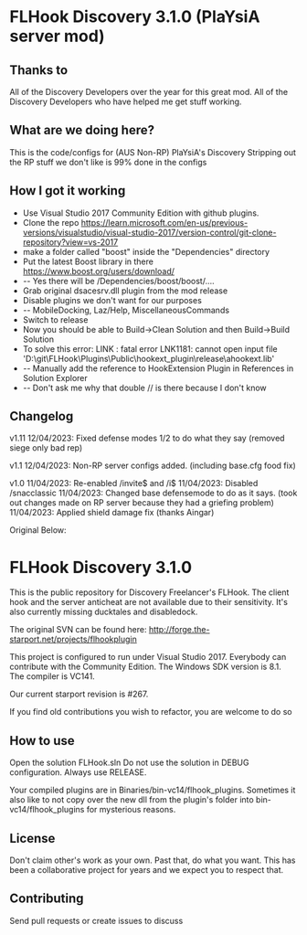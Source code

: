 FLHook Discovery 3.1.0 (PlaYsiA server mod)
=============

Thanks to
-------

All of the Discovery Developers over the year for this great mod.
All of the Discovery Developers who have helped me get stuff working.


What are we doing here?
-------

This is the code/configs for (AUS Non-RP) PlaYsiA's Discovery
Stripping out the RP stuff we don't like is 99% done in the configs


How I got it working
-------

- Use Visual Studio 2017 Community Edition with github plugins.
- Clone  the repo https://learn.microsoft.com/en-us/previous-versions/visualstudio/visual-studio-2017/version-control/git-clone-repository?view=vs-2017
- make a folder called "boost" inside the "Dependencies" directory
- Put the latest Boost library in there https://www.boost.org/users/download/
- -- Yes there will be /Dependencies/boost/boost/....
- Grab original dsacesrv.dll plugin from the mod release
- Disable plugins we don't want for our purposes
- -- MobileDocking, Laz/Help, MiscellaneousCommands
- Switch to release
- Now you should be able to Build->Clean Solution and then Build->Build Solution
- To solve this error: LINK : fatal error LNK1181: cannot open input file 'D:\git\FLHook\\Plugins\Public\hookext_plugin\release\ahookext.lib'
- -- Manually add the reference to HookExtension Plugin in References in Solution Explorer
- -- Don't ask me why that double // is there because I don't know

Changelog
-------
v1.11
12/04/2023: Fixed defense modes 1/2 to do what they say (removed siege only bad rep)

v1.1
12/04/2023: Non-RP server configs added. (including base.cfg food fix)

v1.0
11/04/2023: Re-enabled /invite$ and /i$
11/04/2023: Disabled /snacclassic
11/04/2023: Changed base defensemode to do as it says. (took out changes made on RP server because they had a griefing problem)
11/04/2023: Applied shield damage fix (thanks Aingar)


Original Below:


FLHook Discovery 3.1.0
=============

This is the public repository for Discovery Freelancer's FLHook.
The client hook and the server anticheat are not available due to their sensitivity.
It's also currently missing ducktales and disabledock.

The original SVN can be found here: http://forge.the-starport.net/projects/flhookplugin

This project is configured to run under Visual Studio 2017. Everybody can contribute with the Community Edition.
The Windows SDK version is 8.1. 
The compiler is VC141.

Our current starport revision is #267.

If you find old contributions you wish to refactor, you are welcome to do so

How to use
-------

Open the solution FLHook.sln
Do not use the solution in DEBUG configuration. Always use RELEASE.

Your compiled plugins are in Binaries/bin-vc14/flhook_plugins.
Sometimes it also like to not copy over the new dll from the plugin's folder into bin-vc14/flhook_plugins for mysterious reasons.

License
-------

Don't claim other's work as your own. Past that, do what you want.
This has been a collaborative project for years and we expect you to respect that.

Contributing
------------

Send pull requests or create issues to discuss
